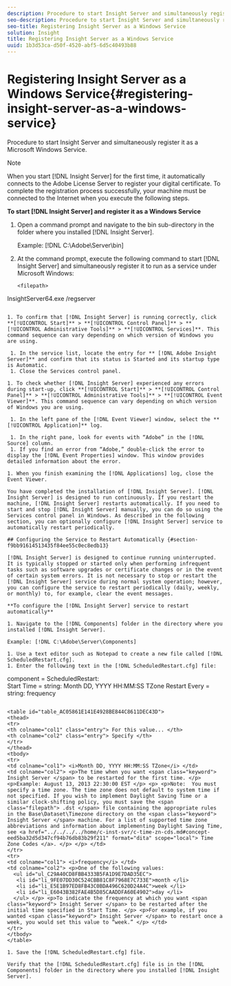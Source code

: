 ```yaml
---
description: Procedure to start Insight Server and simultaneously register it as a Microsoft Windows Service.
seo-description: Procedure to start Insight Server and simultaneously register it as a Microsoft Windows Service.
seo-title: Registering Insight Server as a Windows Service
solution: Insight
title: Registering Insight Server as a Windows Service
uuid: 1b3d53ca-d50f-4520-abf5-6d5c40493b88
---
```


# Registering Insight Server as a Windows Service{#registering-insight-server-as-a-windows-service}

Procedure to start Insight Server and simultaneously register it as a Microsoft Windows Service.

>[!NOTE]
>
>When you start [!DNL Insight Server] for the first time, it automatically connects to the Adobe License Server to register your digital certificate. To complete the registration process successfully, your machine must be connected to the Internet when you execute the following steps.

**To start [!DNL Insight Server] and register it as a Windows Service**

1. Open a command prompt and navigate to the bin sub-directory in the folder where you installed [!DNL Insight Server].

   Example: [!DNL C:\Adobe\Server\bin] 

1. At the command prompt, execute the following command to start [!DNL Insight Server] and simultaneously register it to run as a service under Microsoft Windows:

   ```
   <filepath>
  InsightServer64.exe /regserver 
</filepath>
   ```

1. To confirm that [!DNL Insight Server] is running correctly, click **[!UICONTROL Start]** > **[!UICONTROL Control Panel]** > **[!UICONTROL Administrative Tools]** > **[!UICONTROL Services]**. This command sequence can vary depending on which version of Windows you are using.

    1. In the service list, locate the entry for ** [!DNL Adobe Insight Server]** and confirm that its status is Started and its startup type is Automatic. 
    1. Close the Services control panel.

1. To check whether [!DNL Insight Server] experienced any errors during start-up, click **[!UICONTROL Start]** > **[!UICONTROL Control Panel]** > **[!UICONTROL Administrative Tools]** > **[!UICONTROL Event Viewer]**. This command sequence can vary depending on which version of Windows you are using.

    1. In the left pane of the [!DNL Event Viewer] window, select the **[!UICONTROL Application]** log. 
    
    1. In the right pane, look for events with “Adobe” in the [!DNL Source] column. 
    1. If you find an error from “Adobe,” double-click the error to display the [!DNL Event Properties] window. This window provides detailed information about the error.

1. When you finish examining the [!DNL Applications] log, close the Event Viewer.

You have completed the installation of [!DNL Insight Server]. [!DNL Insight Server] is designed to run continuously. If you restart the machine, [!DNL Insight Server] restarts automatically. If you need to start and stop [!DNL Insight Server] manually, you can do so using the Services control panel in Windows. As described in the following section, you can optionally configure [!DNL Insight Server] service to automatically restart periodically.

## Configuring the Service to Restart Automatically {#section-f9bb91614513435f84ee55c0ec8edb13}

[!DNL Insight Server] is designed to continue running uninterrupted. It is typically stopped or started only when performing infrequent tasks such as software upgrades or certificate changes or in the event of certain system errors. It is not necessary to stop or restart the [!DNL Insight Server] service during normal system operation; however, you can configure the service to restart periodically (daily, weekly, or monthly) to, for example, clear the event messages.

**To configure the [!DNL Insight Server] service to restart automatically**

1. Navigate to the [!DNL Components] folder in the directory where you installed [!DNL Insight Server].

   Example: [!DNL C:\Adobe\Server\Components] 

1. Use a text editor such as Notepad to create a new file called [!DNL ScheduledRestart.cfg]. 
1. Enter the following text in the [!DNL ScheduledRestart.cfg] file: 

   ```
   component = ScheduledRestart:  
     Start Time = string: Month DD, YYYY HH:MM:SS TZone 
     Restart Every = string: frequency
   ```

<table id="table_AC05861E141E4928BE844C8611DEC43D"> 
 <thead> 
  <tr> 
   <th colname="col1" class="entry"> For this value... </th> 
   <th colname="col2" class="entry"> Specify </th> 
  </tr> 
 </thead>
 <tbody> 
  <tr> 
   <td colname="col1"> <i>Month DD, YYYY HH:MM:SS TZone</i> </td> 
   <td colname="col2"> <p>The time when you want <span class="keyword"> Insight Server </span> to be restarted for the first time. </p> <p>Example: August 13, 2013 22:30:00 EST </p> <p> <p>Note:  You must specify a time zone. The time zone does not default to system time if not specified. If you wish to implement Daylight Saving Time or a similar clock-shifting policy, you must save the <span class="filepath"> .dst </span> file containing the appropriate rules in the Base\Dataset\Timezone directory on the <span class="keyword"> Insight Server </span> machine. For a list of supported time zone abbreviations and information about implementing Daylight Saving Time, see <a href="../../../../home/c-inst-svr/c-time-zn-cds.md#concept-eed5ba32d5d347cf94b76db83b29f211" format="dita" scope="local"> Time Zone Codes </a>. </p> </p> </td> 
  </tr> 
  <tr> 
   <td colname="col1"> <i>frequency</i> </td> 
   <td colname="col2"> <p>One of the following values: 
     <ul id="ul_C29A40CD8FBB4333B5FA1D9E7DAD35EC"> 
      <li id="li_9FE07DD30C524CBB81C8F7968E7C733E">month </li> 
      <li id="li_E5E1B97ED8FB43C0BDA496C620D24A4C">week </li> 
      <li id="li_E6043B382FAE4B5D85CAADDFA60E4902">day </li> 
     </ul> </p> <p>To indicate the frequency at which you want <span class="keyword"> Insight Server </span> to be restarted after the initial time specified in Start Time. </p> <p>For example, if you wanted <span class="keyword"> Insight Server </span> to restart once a week, you would set this value to “week.” </p> </td> 
  </tr> 
 </tbody> 
</table>

1. Save the [!DNL ScheduledRestart.cfg] file.

   Verify that the [!DNL ScheduledRestart.cfg] file is in the [!DNL Components] folder in the directory where you installed [!DNL Insight Server].

